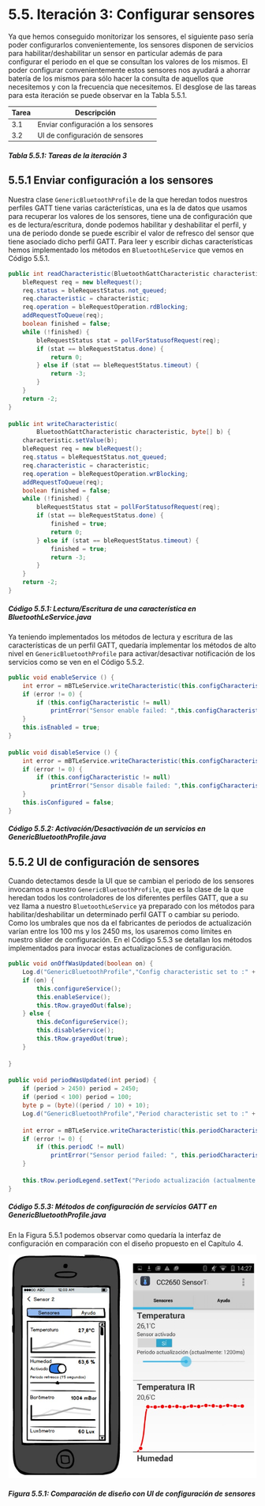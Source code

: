 # 5.5. Iteración 3: Configurar sensores

Ya que hemos conseguido monitorizar los sensores, el siguiente paso sería poder configurarlos convenientemente, los sensores disponen de servicios para habilitar/deshabilitar un sensor en particular además de para configurar el periodo en el que se consultan los valores de los mismos. El poder configurar convenientemente estos sensores nos ayudará a ahorrar batería de los mismos para sólo hacer la consulta de aquellos que necesitemos y con la frecuencia que necesitemos. El desglose de las tareas para esta iteración se puede observar en la Tabla 5.5.1.

| Tarea | Descripción |
| -- | -- |
| 3.1 | Enviar configuración a los sensores |
| 3.2 | UI de configuración de sensores |
##### *Tabla 5.5.1: Tareas de la iteración 3* 


## 5.5.1 Enviar configuración a los sensores

Nuestra clase ```GenericBluetoothProfile``` de la que heredan todos nuestros perfiles GATT tiene varias carácterísticas, una es la de datos que usamos para recuperar los valores de los sensores, tiene una de configuración que es de lectura/escritura, donde podemos habilitar y deshabilitar el perfil, y una de periodo donde se puede escribir el valor de refresco del sensor que tiene asociado dicho perfil GATT. Para leer y escribir dichas características hemos implementado los métodos en ```BluetoothLeService``` que vemos en Código 5.5.1.

```java
public int readCharacteristic(BluetoothGattCharacteristic characteristic) {
    bleRequest req = new bleRequest();
    req.status = bleRequestStatus.not_queued;
    req.characteristic = characteristic;
    req.operation = bleRequestOperation.rdBlocking;
    addRequestToQueue(req);
    boolean finished = false;
    while (!finished) {
        bleRequestStatus stat = pollForStatusofRequest(req);
        if (stat == bleRequestStatus.done) {
            return 0;
        } else if (stat == bleRequestStatus.timeout) {
            return -3;
        }
    }
    return -2;
}

public int writeCharacteristic(
	    BluetoothGattCharacteristic characteristic, byte[] b) {
    characteristic.setValue(b);
    bleRequest req = new bleRequest();
    req.status = bleRequestStatus.not_queued;
    req.characteristic = characteristic;
    req.operation = bleRequestOperation.wrBlocking;
    addRequestToQueue(req);
    boolean finished = false;
    while (!finished) {
        bleRequestStatus stat = pollForStatusofRequest(req);
        if (stat == bleRequestStatus.done) {
            finished = true;
            return 0;
        } else if (stat == bleRequestStatus.timeout) {
            finished = true;
            return -3;
        }
    }
    return -2;
}
```
##### *Código 5.5.1: Lectura/Escritura de una característica en BluetoothLeService.java*

Ya teniendo implementados los métodos de lectura y escritura de las características de un perfil GATT, quedaría implementar los métodos de alto nivel en ```GenericBluetoothProfile``` para activar/desactivar notificación de los servicios como se ven en el Código 5.5.2.

```java
public void enableService () {
    int error = mBTLeService.writeCharacteristic(this.configCharacteristic, (byte)0x01);
    if (error != 0) {
        if (this.configCharacteristic != null)
            printError("Sensor enable failed: ",this.configCharacteristic,error);
    }
    this.isEnabled = true;
}

public void disableService () {
    int error = mBTLeService.writeCharacteristic(this.configCharacteristic, (byte)0x00);
    if (error != 0) {
        if (this.configCharacteristic != null)
            printError("Sensor disable failed: ",this.configCharacteristic,error);
    }
    this.isConfigured = false;
}
```
##### *Código 5.5.2: Activación/Desactivación de un servicios en GenericBluetoothProfile.java*



## 5.5.2 UI de configuración de sensores

Cuando detectamos desde la UI que se cambian el periodo de los sensores invocamos a nuestro ```GenericBluetoothProfile```, que es la clase de la que heredan todos los controladores de los diferentes perfiles GATT, que a su vez llama a nuestro ```BluetoothLeService``` ya preparado con los métodos para habilitar/deshabilitar un determinado perfil GATT o cambiar su periodo. Como los umbrales que nos da el fabricantes de periodos de actualización varían entre los 100 ms y los 2450 ms, los usaremos como límites en nuestro slider de configuración. En el Código 5.5.3 se detallan los métodos implementados para invocar estas actualizaciones de configuración.

```java
public void onOffWasUpdated(boolean on) {
	Log.d("GenericBluetoothProfile","Config characteristic set to :" + on);
	if (on) {
		this.configureService();
		this.enableService();
		this.tRow.grayedOut(false);
	} else {
		this.deConfigureService();
		this.disableService();
		this.tRow.grayedOut(true);
	}
	
}

public void periodWasUpdated(int period) {
	if (period > 2450) period = 2450; 
	if (period < 100) period = 100;
	byte p = (byte)((period / 10) + 10);
	Log.d("GenericBluetoothProfile","Period characteristic set to :" + period);
   
    int error = mBTLeService.writeCharacteristic(this.periodCharacteristic, p);
    if (error != 0) {
        if (this.periodC != null)
            printError("Sensor period failed: ", this.periodCharacteristic, error);
    }
    
	this.tRow.periodLegend.setText("Periodo actualización (actualmente : " + period + "ms)");
}
```
##### *Código 5.5.3: Métodos de configuración de servicios GATT en GenericBluetoothProfile.java*

En la Figura 5.5.1 podemos observar como quedaría la interfaz de configuración en comparación con el diseño propuesto en el Capítulo 4.

![](./imagenes/mockup_vs_configuracion.jpg)
##### *Figura 5.5.1: Comparación de diseño con UI de configuración de sensores*
